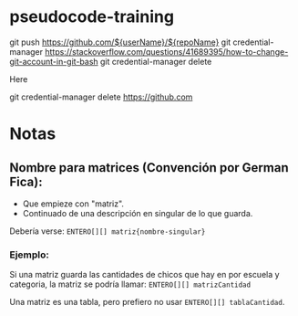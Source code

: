 # pseudocode-training
git push https://github.com/${userName}/${repoName}
git credential-manager
https://stackoverflow.com/questions/41689395/how-to-change-git-account-in-git-bash
git credential-manager delete <url>

Here

git credential-manager delete https://github.com

# Notas
## Nombre para matrices (Convención por German Fica):
- Que empieze con "matriz".
- Continuado de una descripción en singular de lo que guarda.

Debería verse: `ENTERO[][] matriz{nombre-singular}`

### Ejemplo:
Si una matriz guarda las cantidades de chicos que hay en por escuela y categoria, la matriz se podría llamar:
`ENTERO[][] matrizCantidad`

Una matriz es una tabla, pero prefiero no usar `ENTERO[][] tablaCantidad`.